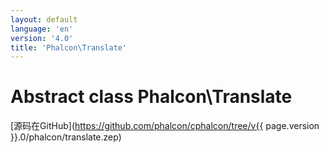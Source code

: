 ```yaml
---
layout: default
language: 'en'
version: '4.0'
title: 'Phalcon\Translate'
---
```


# Abstract class **Phalcon\Translate**

[源码在GitHub](https://github.com/phalcon/cphalcon/tree/v{{ page.version }}.0/phalcon/translate.zep)